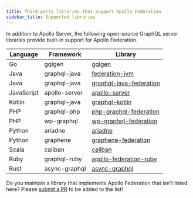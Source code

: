 ```yaml
---
title: Third-party libraries that support Apollo Federation
sidebar_title: Supported libraries
---
```


In addition to Apollo Server, the following open-source GraphQL server libraries provide built-in support for Apollo Federation.

| Language    | Framework     | Library                                                                          |
| ----------- | ------------- | -------------------------------------------------------------------------------- |
| Go          | gqlgen        | [gqlgen](https://github.com/99designs/gqlgen/tree/master/plugin/federation)      |
| Java        | graphql-java  | [federation-jvm](https://github.com/apollographql/federation-jvm)                |
| Java        | graphql-java  | [graphql-java-federation](https://github.com/rkudryashov/graphql-java-federation)|
| JavaScript  | apollo-server | [apollo-server](https://github.com/apollographql/apollo-server/)                 |
| Kotlin      | graphql-java  | [graphql-kotlin](https://github.com/ExpediaGroup/graphql-kotlin)                 |
| PHP         | graphql-php   | [php-graphql-federation](https://github.com/pascaldevink/php-graphql-federation) |
| PHP         | wp-graphql    | [wp-graphql-federation](https://github.com/wp-graphql/wp-graphql-federation)     |
| Python      | ariadne       | [ariadne](https://github.com/mirumee/ariadne)                                    |
| Python      | graphene      | [graphene-federation](https://github.com/preply/graphene-federation)             |
| Scala       | caliban       | [caliban](https://github.com/ghostdogpr/caliban)                                 |
| Ruby        | graphql-ruby  | [apollo-federation-ruby](https://github.com/Gusto/apollo-federation-ruby)        |
| Rust        | async-graphql | [async-graphql](https://github.com/async-graphql/async-graphql)                  |

Do you maintain a library that implements Apollo Federation that isn't listed here? Please [submit a PR](https://github.com/apollographql/federation/tree/HEAD/docs/source/other-servers.md) to be added to the list!
